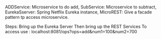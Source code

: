 ADDService: Microservice to do add, SubService: Microservice to subtract, EurekaSserver: Spring Netflix Eureka instance, MicroREST: Give a facade pattern tp access microservice.

Steps:
Bring up the Eureka Server
Then bring up the REST Services
To access use : localhost:8081/ops?ops=add&num1=100&num2=700
